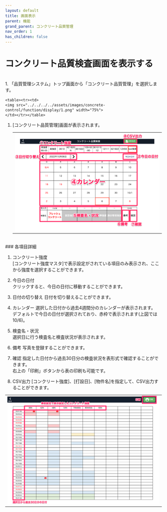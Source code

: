 ```yaml
---
layout: default
title: 画面表示
parent: 機能
grand_parent: コンクリート品質管理
nav_order: 1
has_children: false
---
```


# コンクリート品質検査画面を表示する

<br>
1. 「品質管理システム」トップ画面から「コンクリート品質管理」を選択します。

    <table><tr><td>
    <img src="../../../../assets/images/concrete-control/function/display/1.png" width="75%">
    </td></tr></table>

1. [コンクリート品質管理]画面が表示されます。

    <table><tr><td>
    <img src="../../../../assets/images/concrete-control/function/display/2.png" width="100%">
    </td></tr></table>

<br>
### 各項目詳細

1. コンクリート強度  
    [コンクリート強度マスタ]で表示設定がされている項目のみ表示され、ここから強度を選択することができます。

1. 今日の日付  
    クリックすると、今日の日付に移動することができます。

1. 日付の切り替え
    日付を切り替えることができます。

1. カレンダー
    選択した日付から過去4週間分のカレンダーが表示されます。  
    デフォルトで今日の日付が選択されており、赤枠で表示されます(上図では10/6)。

1. 検査名・状況  
    選択日に行う検査名と検査状況が表示されます。

1. 備考
    写真を登録することができます。

1. 確認
    指定した日付から過去30日分の検査状況を表形式で確認することができます。  
    右上の「印刷」ボタンから表の印刷も可能です。

1. CSV出力
    [コンクリート強度]、[打設日]、[物件名]を指定して、CSV出力することができます。

<table><tr><td>
<img src="../../../../assets/images/concrete-control/function/display/3.png" width="100%">
</td></tr></table>
